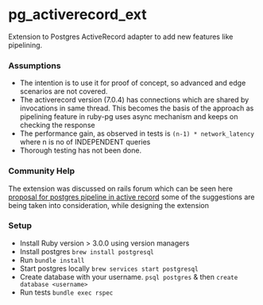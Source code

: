 # pg_activerecord_ext
Extension to Postgres ActiveRecord adapter to add new features like pipelining. 

### Assumptions
* The intention is to use it for proof of concept, so advanced and edge scenarios are not covered.
* The activerecord version (7.0.4) has connections which are shared by invocations in same thread. 
  This becomes the basis of the approach as pipelining feature in ruby-pg uses async mechanism and keeps on checking the response
* The performance gain, as observed in tests is ``(n-1) * network_latency`` where n is no of INDEPENDENT queries
* Thorough testing has not been done.

### Community Help
The extension was discussed on rails forum which can be seen here
[proposal for postgres pipeline in active record](https://discuss.rubyonrails.org/t/proposal-adding-postgres-pipeline-support-in-activerecord/81427/2)
some of the suggestions are being taken into consideration, while designing the extension

### Setup
* Install Ruby version > 3.0.0 using version managers
* Install postgres `brew install postgresql`
* Run `bundle install`
* Start postgres locally `brew services start postgresql`
* Create database with your username. `psql postgres` & then `create database <username>`
* Run tests `bundle exec rspec`


